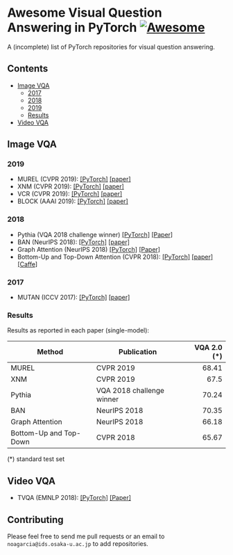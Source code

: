 # Awesome Visual Question Answering in PyTorch [![Awesome](https://awesome.re/badge.svg)](https://awesome.re)

A (incomplete) list of PyTorch repositories for visual question answering.

## Contents

* [Image VQA](#image-vqa)
    * [2017](#2017)
    * [2018](#2018)
    * [2019](#2019)
    * [Results](#results)
* [Video VQA](#video-vqa)


## Image VQA

### 2019
- MUREL (CVPR 2019):
[[PyTorch]](https://github.com/Cadene/murel.bootstrap.pytorch)
[[paper]](https://arxiv.org/abs/1902.09487)
- XNM (CVPR 2019):
[[PyTorch]](https://github.com/shijx12/XNM-Net)
[[paper]](https://arxiv.org/abs/1812.01855)
- VCR (CVPR 2019):
[[PyTorch]](https://github.com/rowanz/r2c/)
[[paper]](https://arxiv.org/abs/1811.10830)
- BLOCK (AAAI 2019): 
[[PyTorch]](https://github.com/Cadene/block.bootstrap.pytorch) 
[[paper]](http://remicadene.com/pdfs/paper_aaai2019.pdf)

### 2018
- Pythia (VQA 2018 challenge winner)
[[PyTorch]](https://github.com/facebookresearch/pythia)
[[Paper]](https://arxiv.org/abs/1807.09956)
- BAN (NeurIPS 2018):
[[PyTorch]](https://github.com/jnhwkim/ban-vqa)
[[paper]](https://arxiv.org/abs/1805.07932)
- Graph Attention (NeurIPS 2018)
[[PyTorch]](https://github.com/aimbrain/vqa-project)
[[Paper]](https://arxiv.org/abs/1806.07243)
- Bottom-Up and Top-Down Attention (CVPR 2018):
[[PyTorch]](https://github.com/hengyuan-hu/bottom-up-attention-vqa) 
[[paper]](https://arxiv.org/abs/1707.07998)
[[Caffe]](https://github.com/peteanderson80/bottom-up-attention)

### 2017
- MUTAN (ICCV 2017): 
[[PyTorch]](https://github.com/Cadene/vqa.pytorch) 
[[paper]](https://arxiv.org/abs/1705.06676)

### Results

Results as reported in each paper (single-model):

| Method | Publication | VQA 2.0 (*) |
|--------|--------|-------------:|
| MUREL | CVPR 2019 | 68.41 |
| XNM  | CVPR 2019 | 67.5 |
| Pythia | VQA 2018 challenge winner | 70.24 |
| BAN | NeurIPS 2018 | 70.35 |
| Graph Attention | NeurIPS 2018 | 66.18 |
| Bottom-Up and Top-Down | CVPR 2018 | 65.67 |


(*) standard test set 


## Video VQA

- TVQA (EMNLP 2018):
[[PyTorch]](https://github.com/jayleicn/TVQA)
[[Paper]](https://arxiv.org/abs/1809.01696)

## Contributing

Please feel free to send me pull requests or an email to `noagarcia@ids.osaka-u.ac.jp` to add repositories.